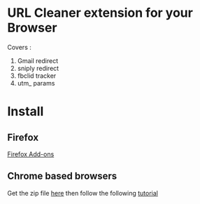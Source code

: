 # URL Cleaner extension for your Browser

Covers : 
1. Gmail redirect
1. sniply redirect
2. fbclid tracker
3. utm_ params

# Install
## Firefox
[Firefox Add-ons](https://addons.mozilla.org/addon/urlcleaner/)

## Chrome based browsers
Get the zip file [here](https://github.com/YannBrrd/URLCleaner/releases/latest) then follow the following [tutorial](https://lifehacker.com/how-you-can-still-download-chrome-extensions-without-us-1826796797)

